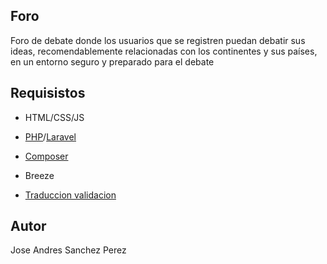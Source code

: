 ## Foro

Foro de debate donde los usuarios que se registren puedan debatir sus ideas, recomendablemente relacionadas con los continentes y sus países, en un entorno seguro y preparado para el debate

## Requisistos

- HTML/CSS/JS
- [PHP](https://www.php.net/)/[Laravel](https://laravel.com/)
- [Composer](https://getcomposer.org/)
- Breeze

- [Traduccion validacion](https://packagist.org/packages/laravel-lang/lang)

## Autor
Jose Andres Sanchez Perez 
